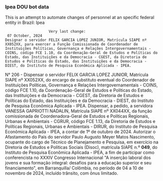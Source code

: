  ### Ipea DOU bot data
 This is an attempt to automate changes of personnel at an specific federal entity in Brazil: Ipea
 
                        Very last change: 
 	 07 October, 2024
	Designar o servidor FELIX GARCIA LOPEZ JUNIOR, Matrícula SIAPE nº XX052XX, para exercer a Função Comissionada de Coordenador de Instituições Políticas, Governança e Relações Intergovernamentais - COINS, código FCE 1.10, da Coordenação-Geral de Estudos e Políticas do Estado, das Instituições e da Democracia - CGEST, da Diretoria de Estudos e Políticas do Estado, das Instituições e da Democracia - DIEST, do Instituto de Pesquisa Econômica Aplicada - IPEA.
N° 206 - Dispensar o servidor FELIX GARCIA LOPEZ JUNIOR, Matrícula SIAPE nº XX052XX, do encargo de substituto eventual do Coordenador de Instituições Políticas, Governança e Relações Intergovernamentais - COINS, código FCE 1.10, da Coordenação-Geral de Estudos e Políticas do Estado, das Instituições e da Democracia - CGEST, da Diretoria de Estudos e Políticas do Estado, das Instituições e da Democracia - DIEST, do Instituto de Pesquisa Econômica Aplicada - IPEA.
Dispensar, a pedido, a servidora VANESSA GAPRIOTTI NADALIN, Matrícula SIAPE nº XX044XX, da função comissionada de Coordenadora-Geral de Estudos e Políticas Regionais, Urbanas e Ambientais - CGRUR, código FCE 1.13, da Diretoria de Estudos e Políticas Regionais, Urbanas e Ambientais - DIRUR, do Instituto de Pesquisa Econômica Aplicada - IPEA, a contar de 1º de outubro de 2024.
Autorizar o Afastamento do País do servidor Paulo Augusto Meyer Matos Nascimento, ocupante do cargo de Técnico de Planejamento e Pesquisa, em exercício na Diretoria de Estudos e Políticas Sociais (Disoc), matrícula SIAPE n.º **049**, do Instituto de Pesquisa Econômica Aplicada - IPEA, a fim de participar como conferencista no XXXIV Congresso Internacional "A inserção laboral dos jovens e sua formação integral: desafios para a educação superior e seu financiamento", em Barranquilla/ Colômbia, no período de 04 a 10 de novembro de 2024, incluído trânsito, com ônus limitado.
